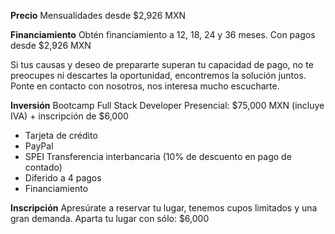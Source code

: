 __Precio__
Mensualidades desde $2,926 MXN

__Financiamiento__
Obtén financiamiento a 12, 18, 24 y 36 meses. Con pagos desde $2,926 MXN

Si tus causas y deseo de prepararte superan tu capacidad de pago, no te preocupes ni descartes la oportunidad, encontremos la solución juntos. Ponte en contacto con nosotros, nos interesa mucho escucharte.

__Inversión__
Bootcamp Full Stack Developer Presencial: $75,000 MXN (incluye IVA) + inscripción de $6,000

- Tarjeta de crédito
- PayPal
- SPEI Transferencia interbancaria (10% de descuento en pago de contado)
- Diferido a 4 pagos
- Financiamiento

__Inscripción__
Apresúrate a reservar tu lugar, tenemos cupos limitados y una gran demanda. 
Aparta tu lugar con sólo: $6,000